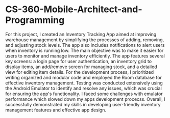 # CS-360-Mobile-Architect-and-Programming

For this project, I created an Inventory Tracking App aimed at improving warehouse management by simplifying the processes of adding, removing, and adjusting stock levels. The app also includes notifications to alert users when inventory is running low. The main objective was to make it easier for users to monitor and manage inventory efficiently. The app features several key screens: a login page for user authentication, an inventory grid to display items, an add/remove screen for managing stock, and a detailed view for editing item details. For the development process, I prioritized writing organized and modular code and employed the Room database for effective inventory management. Testing was conducted extensively using the Android Emulator to identify and resolve any issues, which was crucial for ensuring the app's functionality. I faced some challenges with emulator performance which slowed down my apps development procecss. Overall, I successfully demonstrated my skills in developing user-friendly inventory management features and effective app design.



